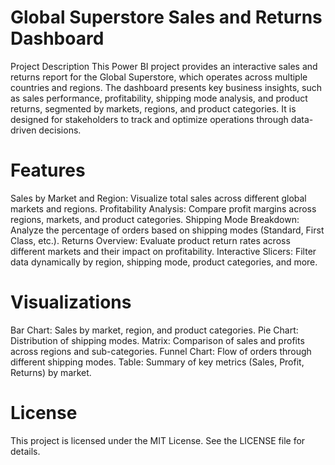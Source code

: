 # Global Superstore Sales and Returns Dashboard
Project Description
This Power BI project provides an interactive sales and returns report for the Global Superstore, which operates across multiple countries and regions. The dashboard presents key business insights, such as sales performance, profitability, shipping mode analysis, and product returns, segmented by markets, regions, and product categories. It is designed for stakeholders to track and optimize operations through data-driven decisions.
# Features
Sales by Market and Region: Visualize total sales across different global markets and regions.
Profitability Analysis: Compare profit margins across regions, markets, and product categories.
Shipping Mode Breakdown: Analyze the percentage of orders based on shipping modes (Standard, First Class, etc.).
Returns Overview: Evaluate product return rates across different markets and their impact on profitability.
Interactive Slicers: Filter data dynamically by region, shipping mode, product categories, and more.

# Visualizations
Bar Chart: Sales by market, region, and product categories.
Pie Chart: Distribution of shipping modes.
Matrix: Comparison of sales and profits across regions and sub-categories.
Funnel Chart: Flow of orders through different shipping modes.
Table: Summary of key metrics (Sales, Profit, Returns) by market.

# License
This project is licensed under the MIT License. See the LICENSE file for details.
